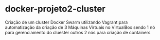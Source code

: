 # docker-projeto2-cluster

Criação de um cluster Docker Swarm utilizando Vagrant para automatização da criação de 3 Máquinas Virtuais no VirtualBox sendo 1 nó para gerenciamento do cluester outros 2 nós para criação de containers